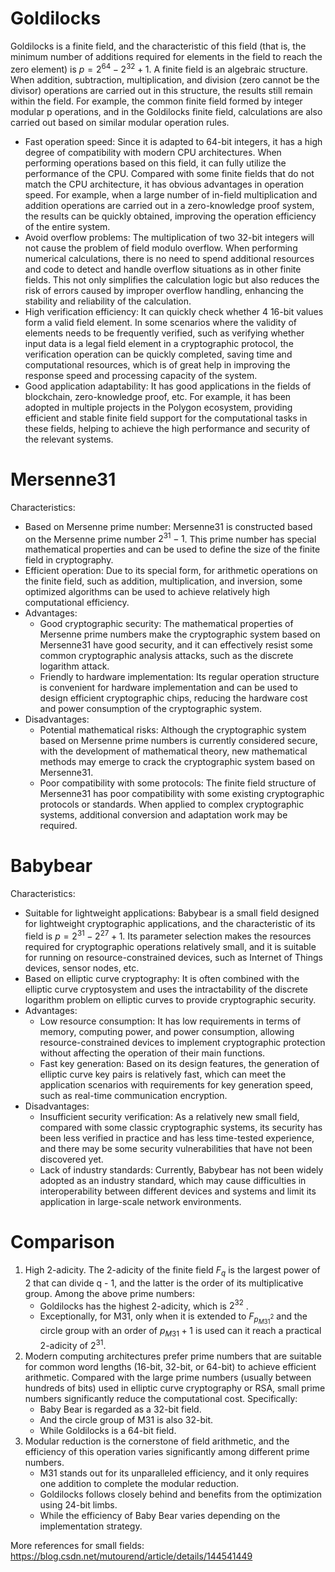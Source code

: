 # Goldilocks
Goldilocks is a finite field, and the characteristic of this field (that is, the minimum number of additions required for elements in the field to reach the zero element) is $p=2^{64}−2^{32}+1$. A finite field is an algebraic structure. When addition, subtraction, multiplication, and division (zero cannot be the divisor) operations are carried out in this structure, the results still remain within the field. For example, the common finite field formed by integer modular p operations, and in the Goldilocks finite field, calculations are also carried out based on similar modular operation rules.
* Fast operation speed: Since it is adapted to 64-bit integers, it has a high degree of compatibility with modern CPU architectures. When performing operations based on this field, it can fully utilize the performance of the CPU. Compared with some finite fields that do not match the CPU architecture, it has obvious advantages in operation speed. For example, when a large number of in-field multiplication and addition operations are carried out in a zero-knowledge proof system, the results can be quickly obtained, improving the operation efficiency of the entire system.
* Avoid overflow problems: The multiplication of two 32-bit integers will not cause the problem of field modulo overflow. When performing numerical calculations, there is no need to spend additional resources and code to detect and handle overflow situations as in other finite fields. This not only simplifies the calculation logic but also reduces the risk of errors caused by improper overflow handling, enhancing the stability and reliability of the calculation.
* High verification efficiency: It can quickly check whether 4 16-bit values form a valid field element. In some scenarios where the validity of elements needs to be frequently verified, such as verifying whether input data is a legal field element in a cryptographic protocol, the verification operation can be quickly completed, saving time and computational resources, which is of great help in improving the response speed and processing capacity of the system.
* Good application adaptability: It has good applications in the fields of blockchain, zero-knowledge proof, etc. For example, it has been adopted in multiple projects in the Polygon ecosystem, providing efficient and stable finite field support for the computational tasks in these fields, helping to achieve the high performance and security of the relevant systems.

# Mersenne31
Characteristics:
* Based on Mersenne prime number: Mersenne31 is constructed based on the Mersenne prime number $2^31 - 1$. This prime number has special mathematical properties and can be used to define the size of the finite field in cryptography.
* Efficient operation: Due to its special form, for arithmetic operations on the finite field, such as addition, multiplication, and inversion, some optimized algorithms can be used to achieve relatively high computational efficiency.
* Advantages:
    * Good cryptographic security: The mathematical properties of Mersenne prime numbers make the cryptographic system based on Mersenne31 have good security, and it can effectively resist some common cryptographic analysis attacks, such as the discrete logarithm attack.
    * Friendly to hardware implementation: Its regular operation structure is convenient for hardware implementation and can be used to design efficient cryptographic chips, reducing the hardware cost and power consumption of the cryptographic system.
* Disadvantages:
    * Potential mathematical risks: Although the cryptographic system based on Mersenne prime numbers is currently considered secure, with the development of mathematical theory, new mathematical methods may emerge to crack the cryptographic system based on Mersenne31.
    * Poor compatibility with some protocols: The finite field structure of Mersenne31 has poor compatibility with some existing cryptographic protocols or standards. When applied to complex cryptographic systems, additional conversion and adaptation work may be required.

# Babybear
Characteristics:
* Suitable for lightweight applications: Babybear is a small field designed for lightweight cryptographic applications, and the characteristic of its field is $p=2^{31}-2^{27}+1$. Its parameter selection makes the resources required for cryptographic operations relatively small, and it is suitable for running on resource-constrained devices, such as Internet of Things devices, sensor nodes, etc.
* Based on elliptic curve cryptography: It is often combined with the elliptic curve cryptosystem and uses the intractability of the discrete logarithm problem on elliptic curves to provide cryptographic security.
* Advantages:
    * Low resource consumption: It has low requirements in terms of memory, computing power, and power consumption, allowing resource-constrained devices to implement cryptographic protection without affecting the operation of their main functions.
    * Fast key generation: Based on its design features, the generation of elliptic curve key pairs is relatively fast, which can meet the application scenarios with requirements for key generation speed, such as real-time communication encryption.
* Disadvantages:
    * Insufficient security verification: As a relatively new small field, compared with some classic cryptographic systems, its security has been less verified in practice and has less time-tested experience, and there may be some security vulnerabilities that have not been discovered yet.
    * Lack of industry standards: Currently, Babybear has not been widely adopted as an industry standard, which may cause difficulties in interoperability between different devices and systems and limit its application in large-scale network environments.

# Comparison
1. High 2-adicity. The 2-adicity of the finite field $F_q$ is the largest power of 2 that can divide q - 1, and the latter is the order of its multiplicative group. Among the above prime numbers:
    * Goldilocks has the highest 2-adicity, which is  $2^{32}$ .
    * Exceptionally, for M31, only when it is extended to $F_{p^2_{M31}}$ and the circle group with an order of $p_{M31}+1$ is used can it reach a practical 2-adicity of $2^31$.
2. Modern computing architectures prefer prime numbers that are suitable for common word lengths (16-bit, 32-bit, or 64-bit) to achieve efficient arithmetic. Compared with the large prime numbers (usually between hundreds of bits) used in elliptic curve cryptography or RSA, small prime numbers significantly reduce the computational cost. Specifically:
    * Baby Bear is regarded as a 32-bit field.
    * And the circle group of M31 is also 32-bit.
    * While Goldilocks is a 64-bit field.
3. Modular reduction is the cornerstone of field arithmetic, and the efficiency of this operation varies significantly among different prime numbers.
    * M31 stands out for its unparalleled efficiency, and it only requires one addition to complete the modular reduction.
    * Goldilocks follows closely behind and benefits from the optimization using 24-bit limbs.
    * While the efficiency of Baby Bear varies depending on the implementation strategy.
    
More references for small fields: https://blog.csdn.net/mutourend/article/details/144541449
